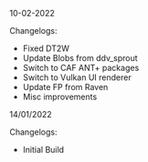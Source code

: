 10-02-2022

Changelogs:
- Fixed DT2W
- Update Blobs from ddv_sprout
- Switch to CAF ANT+ packages
- Switch to Vulkan UI renderer
- Update FP from Raven
- Misc improvements

14/01/2022

Changelogs:
- Initial Build
